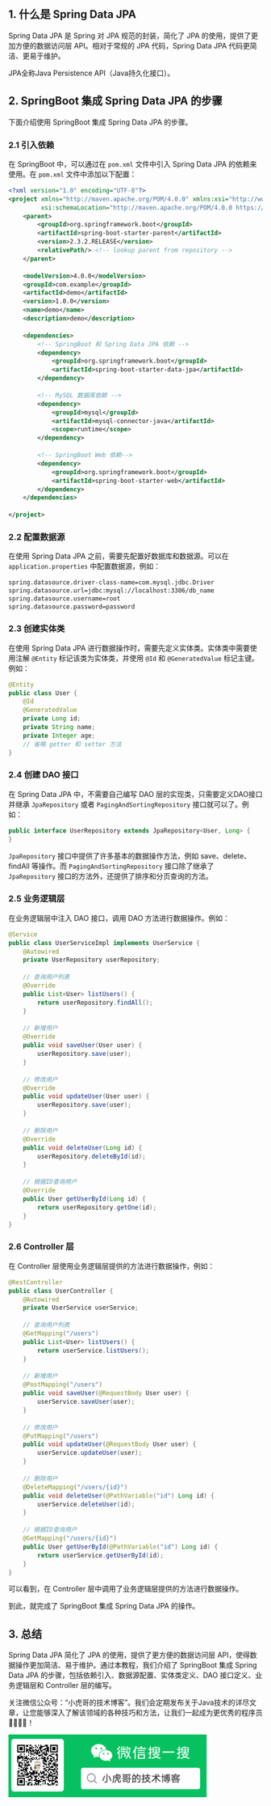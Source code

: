 ## 1. 什么是 Spring Data JPA

Spring Data JPA 是 Spring 对 JPA 规范的封装，简化了 JPA 的使用，提供了更加方便的数据访问层 API。相对于常规的 JPA 代码，Spring Data JPA 代码更简洁、更易于维护。

JPA全称Java Persistence API（Java持久化接口）。

## 2. SpringBoot 集成 Spring Data JPA 的步骤

下面介绍使用 SpringBoot 集成 Spring Data JPA 的步骤。

### 2.1 引入依赖

在 SpringBoot 中，可以通过在 `pom.xml` 文件中引入 Spring Data JPA 的依赖来使用。在 `pom.xml` 文件中添加以下配置：

```xml
<?xml version="1.0" encoding="UTF-8"?>
<project xmlns="http://maven.apache.org/POM/4.0.0" xmlns:xsi="http://www.w3.org/2001/XMLSchema-instance"
         xsi:schemaLocation="http://maven.apache.org/POM/4.0.0 https://maven.apache.org/xsd/maven-4.0.0.xsd">
    <parent>
        <groupId>org.springframework.boot</groupId>
        <artifactId>spring-boot-starter-parent</artifactId>
        <version>2.3.2.RELEASE</version>
        <relativePath/> <!-- lookup parent from repository -->
    </parent>

    <modelVersion>4.0.0</modelVersion>
    <groupId>com.example</groupId>
    <artifactId>demo</artifactId>
    <version>1.0.0</version>
    <name>demo</name>
    <description>demo</description>

    <dependencies>
        <!-- SpringBoot 和 Spring Data JPA 依赖 -->
        <dependency>
            <groupId>org.springframework.boot</groupId>
            <artifactId>spring-boot-starter-data-jpa</artifactId>
        </dependency>
 
        <!-- MySQL 数据库依赖 -->
        <dependency>
            <groupId>mysql</groupId>
            <artifactId>mysql-connector-java</artifactId>
            <scope>runtime</scope>
        </dependency>
 
        <!-- SpringBoot Web 依赖-->
        <dependency>
            <groupId>org.springframework.boot</groupId>
            <artifactId>spring-boot-starter-web</artifactId>
        </dependency>
    </dependencies>

</project>

```

### 2.2 配置数据源

在使用 Spring Data JPA 之前，需要先配置好数据库和数据源。可以在 `application.properties` 中配置数据源，例如：

```
spring.datasource.driver-class-name=com.mysql.jdbc.Driver
spring.datasource.url=jdbc:mysql://localhost:3306/db_name
spring.datasource.username=root
spring.datasource.password=password
```

### 2.3 创建实体类

在使用 Spring Data JPA 进行数据操作时，需要先定义实体类。实体类中需要使用注解 `@Entity` 标记该类为实体类，并使用 `@Id` 和 `@GeneratedValue` 标记主键。例如：

```java
@Entity
public class User {
    @Id
    @GeneratedValue
    private Long id;
    private String name;
    private Integer age;
    // 省略 getter 和 setter 方法
}
```

### 2.4 创建 DAO 接口

在 Spring Data JPA 中，不需要自己编写 DAO 层的实现类，只需要定义DAO接口并继承 `JpaRepository` 或者 `PagingAndSortingRepository` 接口就可以了。例如：

```java
public interface UserRepository extends JpaRepository<User, Long> {
}
```

`JpaRepository` 接口中提供了许多基本的数据操作方法，例如 save、delete、findAll 等操作。而 `PagingAndSortingRepository` 接口除了继承了 `JpaRepository` 接口的方法外，还提供了排序和分页查询的方法。

### 2.5 业务逻辑层

在业务逻辑层中注入 DAO 接口，调用 DAO 方法进行数据操作。例如：

```java
@Service
public class UserServiceImpl implements UserService {
    @Autowired
    private UserRepository userRepository;

    // 查询用户列表
    @Override
    public List<User> listUsers() {
        return userRepository.findAll();
    }

    // 新增用户
    @Override
    public void saveUser(User user) {
        userRepository.save(user);
    }

    // 修改用户
    @Override
    public void updateUser(User user) {
        userRepository.save(user);
    }

    // 删除用户
    @Override
    public void deleteUser(Long id) {
        userRepository.deleteById(id);
    }

    // 根据ID查询用户
    @Override
    public User getUserById(Long id) {
        return userRepository.getOne(id);
    }
}
```

### 2.6 Controller 层

在 Controller 层使用业务逻辑层提供的方法进行数据操作，例如：

```java
@RestController
public class UserController {
    @Autowired
    private UserService userService;

    // 查询用户列表
    @GetMapping("/users")
    public List<User> listUsers() {
        return userService.listUsers();
    }

    // 新增用户
    @PostMapping("/users")
    public void saveUser(@RequestBody User user) {
        userService.saveUser(user);
    }

    // 修改用户
    @PutMapping("/users")
    public void updateUser(@RequestBody User user) {
        userService.updateUser(user);
    }

    // 删除用户
    @DeleteMapping("/users/{id}")
    public void deleteUser(@PathVariable("id") Long id) {
        userService.deleteUser(id);
    }

    // 根据ID查询用户
    @GetMapping("/users/{id}")
    public User getUserById(@PathVariable("id") Long id) {
        return userService.getUserById(id);
    }
}
```

可以看到，在 Controller 层中调用了业务逻辑层提供的方法进行数据操作。

到此，就完成了 SpringBoot 集成 Spring Data JPA 的操作。

## 3. 总结

Spring Data JPA 简化了 JPA 的使用，提供了更方便的数据访问层 API，使得数据操作更加简洁、易于维护。通过本教程，我们介绍了 SpringBoot 集成 Spring Data JPA 的步骤，包括依赖引入、数据源配置、实体类定义、DAO 接口定义、业务逻辑层和 Controller 层的编写。

关注微信公众号：“小虎哥的技术博客”。我们会定期发布关于Java技术的详尽文章，让您能够深入了解该领域的各种技巧和方法，让我们一起成为更优秀的程序员👩‍💻👨‍💻！

![](/images/Common/wx.png)